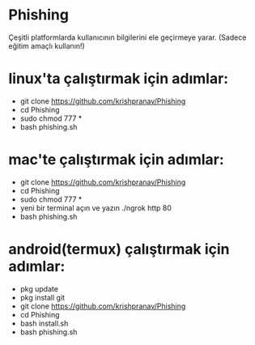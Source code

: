 # Phishing
Çeşitli platformlarda kullanıcının bilgilerini ele geçirmeye yarar. (Sadece eğitim amaçlı kullanın!)

# linux'ta çalıştırmak için adımlar:
  - git clone https://github.com/krishpranav/Phishing
  - cd Phishing
  - sudo chmod 777 *
  - bash phishing.sh
  
# mac'te çalıştırmak için adımlar:
- git clone https://github.com/krishpranav/Phishing
- cd Phishing
- sudo chmod 777 *
- yeni bir terminal açın ve yazın ./ngrok http 80
- bash phishing.sh

# android(termux) çalıştırmak için adımlar:
- pkg update
- pkg install git 
- git clone https://github.com/krishpranav/Phishing
- cd Phishing
- bash install.sh
- bash phishing.sh


